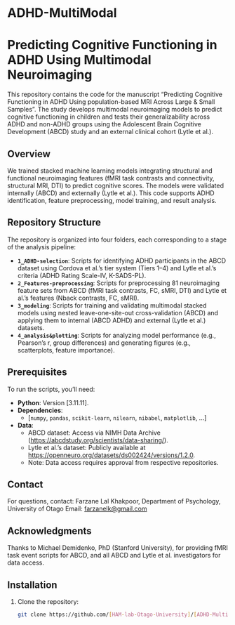# ADHD-MultiModal
# Predicting Cognitive Functioning in ADHD Using Multimodal Neuroimaging

This repository contains the code for the manuscript “Predicting Cognitive Functioning in ADHD Using population-based MRI Across Large & Small Samples”. The study develops multimodal neuroimaging models to predict cognitive functioning in children and tests their generalizability across ADHD and non-ADHD groups using the Adolescent Brain Cognitive Development (ABCD) study and an external clinical cohort (Lytle et al.). 

## Overview

We trained stacked machine learning models integrating structural and functional neuroimaging features (fMRI task contrasts and connectivity, structural MRI, DTI) to predict cognitive scores. The models were validated internally (ABCD) and externally (Lytle et al.). This code supports ADHD identification, feature preprocessing, model training, and result analysis.

## Repository Structure

The repository is organized into four folders, each corresponding to a stage of the analysis pipeline:

- **`1_ADHD-selection`**: Scripts for identifying ADHD participants in the ABCD dataset using Cordova et al.’s tier system (Tiers 1–4) and Lytle et al.’s criteria (ADHD Rating Scale-IV, K-SADS-PL).
- **`2_Features-preprocessing`**: Scripts for preprocessing 81 neuroimaging feature sets from ABCD (fMRI task contrasts, FC, sMRI, DTI) and Lytle et al.’s features (Nback contrasts, FC, sMRI).
- **`3_modeling`**: Scripts for training and validating multimodal stacked models using nested leave-one-site-out cross-validation (ABCD) and applying them to internal (ABCD ADHD) and external (Lytle et al.) datasets.
- **`4_analysis&plotting`**: Scripts for analyzing model performance (e.g., Pearson’s r, group differences) and generating figures (e.g., scatterplots, feature importance).

## Prerequisites

To run the scripts, you’ll need:

- **Python**: Version [3.11.11].
- **Dependencies**: 
  - [`numpy`, `pandas`, `scikit-learn`, `nilearn`, `nibabel`, `matplotlib`, ...]
- **Data**:
  - ABCD dataset: Access via NIMH Data Archive (https://abcdstudy.org/scientists/data-sharing/).
  - Lytle et al.’s dataset: Publicly available at https://openneuro.org/datasets/ds002424/versions/1.2.0.
  - Note: Data access requires approval from respective repositories.
## Contact

For questions, contact:
Farzane Lal Khakpoor, Department of Psychology, University of Otago
Email: farzanelk@gmail.com

## Acknowledgments

Thanks to Michael Demidenko, PhD (Stanford University), for providing fMRI task event scripts for ABCD, and all ABCD and Lytle et al. investigators for data access.

## Installation

1. Clone the repository:
   ```bash
   git clone https://github.com/[HAM-lab-Otago-University]/[ADHD-MultiModal].git
